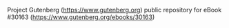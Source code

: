Project Gutenberg (https://www.gutenberg.org) public repository for eBook #30163 (https://www.gutenberg.org/ebooks/30163)
